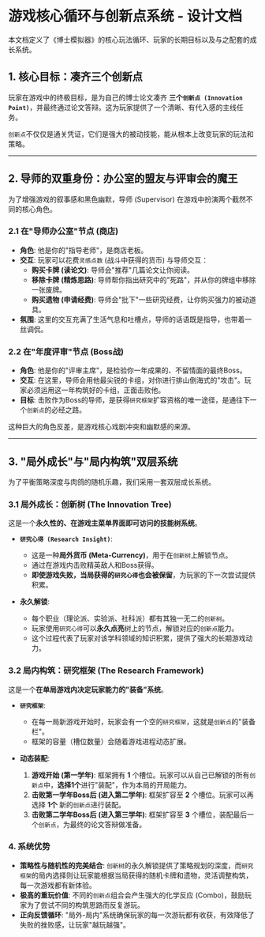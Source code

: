 # 游戏核心循环与创新点系统 - 设计文档

本文档定义了《博士模拟器》的核心玩法循环、玩家的长期目标以及与之配套的成长系统。

## 1. 核心目标：凑齐三个创新点

玩家在游戏中的终极目标，是为自己的博士论文凑齐 **三个`创新点 (Innovation Point)`**，并最终通过论文答辩。这为玩家提供了一个清晰、有代入感的主线任务。

`创新点`不仅仅是通关凭证，它们是强大的被动技能，能从根本上改变玩家的玩法和策略。

---

## 2. 导师的双重身份：办公室的盟友与评审会的魔王

为了增强游戏的叙事感和黑色幽默，导师 (Supervisor) 在游戏中扮演两个截然不同的核心角色。

### 2.1 在"导师办公室"节点 (商店)

- **角色**: 他是你的"指导老师"，是商店老板。
- **交互**: 玩家可以花费`灵感点数` (战斗中获得的货币) 与导师交互：
    - **购买卡牌 (读论文)**: 导师会"推荐"几篇论文让你阅读。
    - **移除卡牌 (精炼思路)**: 导师帮你指出研究中的"死路"，并从你的牌组中移除一张废牌。
    - **购买遗物 (申请经费)**: 导师会"批下"一些研究经费，让你购买强力的被动道具。
- **氛围**: 这里的交互充满了生活气息和吐槽点，导师的话语既是指导，也带着一丝调侃。

### 2.2 在"年度评审"节点 (Boss战)

- **角色**: 他是你的"评审主席"，是检验你一年成果的、不留情面的最终Boss。
- **交互**: 在这里，导师会用他最尖锐的卡组，对你进行排山倒海式的"攻击"。玩家必须运用这一年构筑好的卡组，正面击败他。
- **目标**: 击败作为Boss的导师，是获得`研究框架`扩容资格的唯一途径，是通往下一个`创新点`的必经之路。

这种巨大的角色反差，是游戏核心戏剧冲突和幽默感的来源。

---

## 3. "局外成长"与"局内构筑"双层系统

为了平衡策略深度与肉鸽的随机乐趣，我们采用一套双层成长系统。

### 3.1 局外成长：创新树 (The Innovation Tree)

这是一个**永久性的、在游戏主菜单界面即可访问的技能树系统**。

- **`研究心得 (Research Insight)`**:
    - 这是一种**局外货币 (Meta-Currency)**，用于在`创新树`上解锁节点。
    - 通过在游戏内击败精英敌人和Boss获得。
    - **即使游戏失败，当局获得的`研究心得`也会被保留**，为玩家的下一次尝试提供积累。

- **永久解锁**:
    - 每个职业（理论派、实验派、社科派）都有其独一无二的`创新树`。
    - 玩家使用`研究心得`可以**永久点亮**树上的节点，解锁对应的`创新点`能力。
    - 这个过程代表了玩家对该学科领域的知识积累，提供了强大的长期游戏动力。

### 3.2 局内构筑：研究框架 (The Research Framework)

这是一个**在单局游戏内决定玩家能力的"装备"系统**。

- **`研究框架`**:
    - 在每一局新游戏开始时，玩家会有一个空的`研究框架`，这就是`创新点`的"装备栏"。
    - 框架的容量（槽位数量）会随着游戏进程动态扩展。

- **动态装配**:
    1.  **游戏开始 (第一学年)**: 框架拥有 **1** 个槽位。玩家可以从自己已解锁的所有`创新点`中，**选择1个**进行"装配"，作为本局的开局能力。
    2.  **击败第一学年Boss后 (进入第二学年)**: 框架扩容至 **2** 个槽位。玩家可以再选择 **1个** 新的`创新点`进行装配。
    3.  **击败第二学年Boss后 (进入第三学年)**: 框架扩容至 **3** 个槽位，装配最后一个`创新点`，为最终的论文答辩做准备。

### 4. 系统优势

- **策略性与随机性的完美结合**: `创新树`的永久解锁提供了策略规划的深度，而`研究框架`的局内选择则让玩家能根据当局获得的随机卡牌和遗物，灵活调整构筑，每一次游戏都有新体验。
- **极高的重玩价值**: 不同的`创新点`组合会产生强大的化学反应 (Combo)，鼓励玩家为了尝试不同的构筑思路而反复游玩。
- **正向反馈循环**: "局外-局内"系统确保玩家的每一次游玩都有收获，有效降低了失败的挫败感，让玩家"越玩越强"。 
